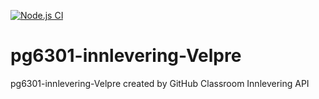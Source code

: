 [![Node.js CI](https://github.com/kristiania-pg6301-2022/pg6301-innlevering-Velpre/actions/workflows/node.js.yml/badge.svg)](https://github.com/kristiania-pg6301-2022/pg6301-innlevering-Velpre/actions/workflows/node.js.yml)

# pg6301-innlevering-Velpre
pg6301-innlevering-Velpre created by GitHub Classroom
Innlevering API
